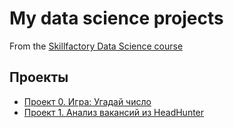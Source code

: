# My data science projects
From the [Skillfactory Data Science course](https://skillfactory.ru/data-scientist)

## Проекты

* [Проект 0. Игра: Угадай число](https://github.com/al-math/sf_data_science/tree/main/project_0)
* [Проект 1. Анализ вакансий из HeadHunter](https://github.com/al-math/sf_data_science/tree/main/project_1)